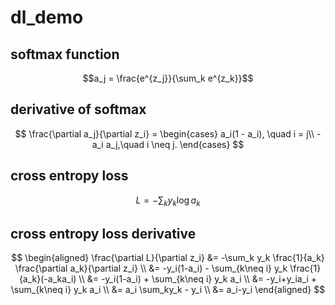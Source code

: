# dl_demo

## softmax function

$$a_j = \frac{e^{z_j}}{\sum_k e^{z_k}}$$

## derivative of softmax

$$ \frac{\partial a_j}{\partial z_i} =
  \begin{cases}
    a_i(1 - a_i), \quad i = j\\
    -a_i a_j,\quad i \neq j.
  \end{cases}
$$

## cross entropy loss

$$L = -\sum_k y_k \log a_k$$

## cross entropy loss derivative

$$
\begin{aligned}
\frac{\partial L}{\partial z_i} &= -\sum_k y_k \frac{1}{a_k} \frac{\partial a_k}{\partial z_i} \\
                                &= -y_i(1-a_i) - \sum_{k\neq i} y_k \frac{1}{a_k}(-a_ka_i) \\
                                &= -y_i(1-a_i) + \sum_{k\neq i} y_k a_i \\
                                &= -y_i+y_ia_i + \sum_{k\neq i} y_k a_i \\
                                &= a_i \sum_ky_k - y_i \\
                                &= a_i-y_i
\end{aligned}
$$




